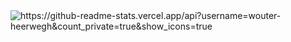 <img align="left" alt="https://github-readme-stats.vercel.app/api?username=wouter-heerwegh&count_private=true&show_icons=true"/>

